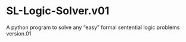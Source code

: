 # SL-Logic-Solver.v01
A python program to solve any “easy” formal sentential logic problems version.01
